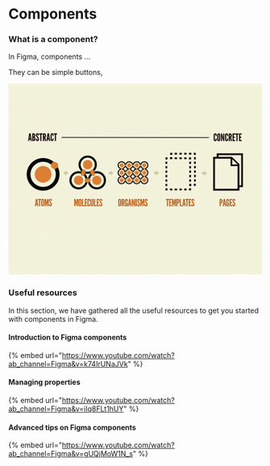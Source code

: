# Components

### What is a component?

In Figma, components ...

They can be simple buttons,&#x20;

![Source: Atomic Design by Brad Frost (@brad\_frost)](<../.gitbook/assets/image (2).png>)

### Useful resources

In this section, we have gathered all the useful resources to get you started with components in Figma.

#### Introduction to Figma components

{% embed url="https://www.youtube.com/watch?ab_channel=Figma&v=k74IrUNaJVk" %}

#### Managing properties

{% embed url="https://www.youtube.com/watch?ab_channel=Figma&v=iIq8FLt1hUY" %}

#### Advanced tips on Figma components

{% embed url="https://www.youtube.com/watch?ab_channel=Figma&v=gUQjMoW1N_s" %}

